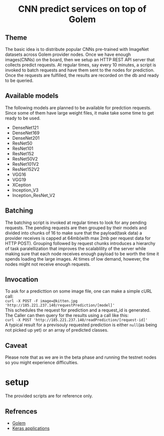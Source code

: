 
<h1 align="center">CNN predict services on top of Golem</h1>

## Theme
The basic idea is to distribute popular CNNs pre-trained with ImageNet datasets across Golem provider nodes. Once we have enough images(CNNs) on the board, then we setup an HTTP REST API server that collects predict requests. At regular times, say every 10 minutes, a script is invoked to batch requests and have them sent to the nodes for prediction. Once the requests are fulfilled, the results are recorded on the db and ready to be queried.  

## Available models
The following models are planned to be available for predction requests. Since some of them have large weight files, it make take some time to get ready to be used.  
- DenseNet121
- DenseNet169
- DenseNet201  
- ResNet50
- ResNet101
- ResNet152  
- ResNet50V2
- ResNet101V2
- ResNet152V2  
- VGG16
- VGG19 
- XCeption  
- Inception_V3  
- Inception_ResNet_V2  

## Batching
The batching script is invoked at regular times to look for any pending requests. The pending requests are then grouped by their models and divided into chunks of 16 to make sure that the payload(task data) a provider receives is capped at 64mb(with max 2mb per request data for HTTP POST). Grouping followed by request chunks introduces a hierarchy of task paralellization that improves the scalablility of the server while making sure that each node receives enough payload to be worth the time it spends loading the large images. At times of low demand, however, the nodes might not receive enough requests. 


## Invocation
To ask for a predicttion on some image file, one can make a simple cURL call:  
`curl -X POST -F image=@kitten.jpg 'http://185.221.237.140/requestPrediction/[model]'`  
This schedules the request for prediction and a request_id is generated. The Caller can then query for the results using a call like this:  
`curl -X POST 'http://185.221.237.140/readPrediction/[request-id]'`  
A typical result for a previsouly requested prediction is either `null`(as being not picked up yet) or an array of predicted classes.  


## Caveat
Please note that as we are in the beta phase and running the testnet nodes so you might experience difficulties.

# setup
The provided scripts are for reference only.

## Refrences
- [Golem](https://golem.network)  
- [Keras applications](https://github.com/keras-team/keras-applications)  
